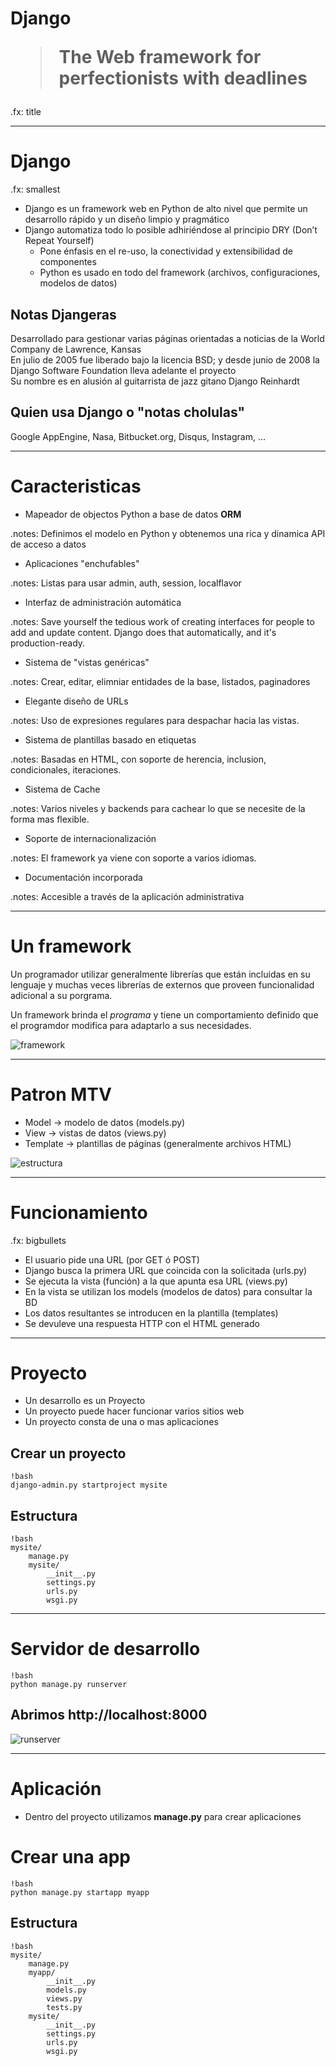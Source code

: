 # Django<blockquote><p>The Web framework for perfectionists with deadlines</p></blockquote>

.fx: title

---

# Django

.fx: smallest

* Django es un framework web en Python de alto nivel que permite un desarrollo rápido y un diseño limpio y pragmático
* Django automatiza todo lo posible adhiriéndose al principio DRY (Don’t Repeat Yourself)
    * Pone énfasis en el re-uso, la conectividad y extensibilidad de componentes
    * Python es usado en todo del framework (archivos, configuraciones, modelos de datos)

## Notas Djangeras

Desarrollado para gestionar varias páginas orientadas a noticias de la World Company de Lawrence, Kansas<br />
En julio de 2005 fue liberado bajo la licencia BSD; y desde junio de 2008 la Django Software Foundation lleva adelante el proyecto<br />
Su nombre es en alusión al guitarrista de jazz gitano Django Reinhardt

## Quien usa Django o "notas cholulas"

Google AppEngine, Nasa, Bitbucket.org, Disqus, Instagram, ...

---

# Caracteristicas

* Mapeador de objectos Python a base de datos **ORM**

.notes: Definimos el modelo en Python y obtenemos una rica y dinamica API de acceso a datos

* Aplicaciones "enchufables"

.notes: Listas para usar admin, auth, session, localflavor

* Interfaz de administración automática

.notes: Save yourself the tedious work of creating interfaces for people to add and update content. Django does that automatically, and it's production-ready.

* Sistema de "vistas genéricas"

.notes: Crear, editar, elimniar entidades de la base, listados, paginadores

* Elegante diseño de URLs

.notes: Uso de expresiones regulares para despachar hacia las vistas.

* Sistema de plantillas basado en etiquetas

.notes: Basadas en HTML, con soporte de herencia, inclusion, condicionales, iteraciones.

* Sistema de Cache

.notes: Varios niveles y backends para cachear lo que se necesite de la forma mas flexible.

* Soporte de internacionalización

.notes: El framework ya viene con soporte a varios idiomas.

* Documentación incorporada

.notes: Accesible a través de la aplicación administrativa

---

# Un framework

Un programador utilizar generalmente librerías que están
incluidas en su lenguaje y muchas veces librerías de
externos que proveen funcionalidad adicional a su porgrama.

Un framework brinda el *programa* y tiene un comportamiento
definido que el programdor modifica para adaptarlo a sus
necesidades.

![framework](images/architecture-framework-libraries.png)

---

# Patron MTV

* Model → modelo de datos (models.py)
* View → vistas de datos (views.py)
* Template → plantillas de páginas (generalmente archivos HTML)

![estructura](images/django_architecture.png)

---
 
# Funcionamiento

.fx: bigbullets

* El usuario pide una URL (por GET ó POST)
* Django busca la primera URL que coincida con la solicitada (urls.py)
* Se ejecuta la vista (función) a la que apunta esa URL (views.py)
* En la vista se utilizan los models (modelos de datos) para consultar la BD
* Los datos resultantes se introducen en la plantilla (templates)
* Se devuleve una respuesta HTTP con el HTML generado

---

# Proyecto

* Un desarrollo es un Proyecto
* Un proyecto puede hacer funcionar varios sitios web
* Un proyecto consta de una o mas aplicaciones

## Crear un proyecto

    !bash
    django-admin.py startproject mysite

## Estructura

    !bash
    mysite/
        manage.py
        mysite/
            __init__.py
            settings.py
            urls.py
            wsgi.py

---

# Servidor de desarrollo

    !bash
    python manage.py runserver

## Abrimos http://localhost:8000

![runserver](images/runserver.png)

---

# Aplicación

* Dentro del proyecto utilizamos **manage.py** para crear aplicaciones

# Crear una app

    !bash
    python manage.py startapp myapp
    
## Estructura

    !bash
    mysite/
        manage.py
        myapp/
            __init__.py
            models.py
            views.py
            tests.py
        mysite/
            __init__.py
            settings.py
            urls.py
            wsgi.py
